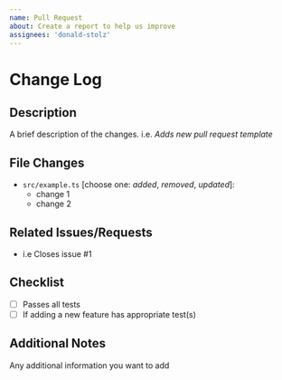```yaml
---
name: Pull Request
about: Create a report to help us improve
assignees: 'donald-stolz'
---
```


# Change Log

## Description

A brief description of the changes. i.e. _Adds new pull request template_

## File Changes

-   `src/example.ts` [choose one: _added_, _removed_, _updated_]:
    -   change 1
    -   change 2

## Related Issues/Requests

-   i.e Closes issue #1

## Checklist

-   [ ] Passes all tests
-   [ ] If adding a new feature has appropriate test(s)

## Additional Notes

Any additional information you want to add
